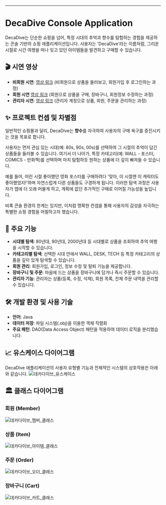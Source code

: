 -----

# DecaDive Console Application

DecaDive는 단순한 쇼핑을 넘어, 특정 시대의 추억과 향수를 탐험하는 경험을 제공하는 콘솔 기반의 쇼핑 애플리케이션입니다. 사용자는 'DecaDive'라는 이름처럼, 그리운 시절로 시간 여행을 떠나 잊고 있던 아이템들을 발견하고 구매할 수 있습니다.

## 🎬 시연 영상

  * **비회원 시연**: [영상 링크](https://youtu.be/BYv7NMw5qdg) (비회원으로 상품을 둘러보고, 회원가입 후 로그인하는 과정)
  * **회원 시연** [영상 링크](https://youtu.be/Bwb5YnfAoQQ) (회원으로 상품을 구매, 장바구니, 회원정보 수정하는 과정)
  * **관리자 시연**: [영상 링크](https://youtu.be/mCZHnqYGMlI) (관리자 계정으로 상품, 회원, 주문을 관리하는 과정)

## ✨ 프로젝트 컨셉 및 차별점

일반적인 쇼핑몰과 달리, DecaDive는 **향수**를 자극하여 사용자의 구매 욕구를 증진시키는 것을 목표로 합니다.

사용자는 먼저 관심 있는 시대(예: 80s, 90s, 00s)를 선택하여 그 시절의 추억이 담긴 상품들을 둘러볼 수 있습니다. 여기서 더 나아가, 특정 카테고리(예: WALL - 포스터, COMICS - 만화책)를 선택하며 마치 탐험하듯 원하는 상품에 더 깊이 빠져들 수 있습니다.

예를 들어, 어린 시절 좋아했던 영화 포스터를 구매하려다 '맞아, 이 시절엔 이 캐릭터도 좋아했었지\!'하며 자연스럽게 다른 상품들도 구경하게 됩니다. 이러한 탐색 과정은 사용자가 앱에 더 오래 머물게 하고, 계획에 없던 추가적인 구매로 이어질 가능성을 높입니다.

비록 콘솔 환경의 한계는 있지만, 이처럼 명확한 컨셉을 통해 사용자의 감성을 자극하는 특별한 쇼핑 경험을 어필하고자 했습니다.

## 🌟 주요 기능

  * **시대별 탐색**: 80년대, 90년대, 2000년대 등 시대별로 상품을 조회하여 추억 여행을 시작할 수 있습니다.
  * **카테고리별 탐색**: 선택한 시대 안에서 WALL, DESK, TECH 등 특정 카테고리의 상품을 깊이 있게 탐색할 수 있습니다.
  * **회원 관리**: 회원가입, 로그인, 정보 수정 및 탈퇴 기능을 제공합니다.
  * **장바구니 및 주문**: 마음에 드는 상품을 장바구니에 담거나 즉시 주문할 수 있습니다.
  * **관리자 기능**: 관리자는 상품(등록, 수정, 삭제), 회원 목록, 전체 주문 내역을 관리할 수 있습니다.

## 🛠️ 개발 환경 및 사용 기술

  * **언어**: Java
  * **데이터 저장**: 파일 시스템(.obj)을 이용한 객체 직렬화
  * **주요 패턴**: DAO(Data Access Object) 패턴을 적용하여 데이터 로직을 분리했습니다.

## 📈 유스케이스 다이어그램

DecaDive 애플리케이션의 사용자 유형별 기능과 전체적인 시스템의 상호작용은 아래와 같습니다.
![데카다이브_유스케이스](https://github.com/user-attachments/assets/c47b05d4-2e40-4d92-a530-dd72c0040a43)



## 🏛️ 클래스 다이어그램

### 회원 (Member)
![데카다이브_멤버_클래스](https://github.com/user-attachments/assets/c342c236-d6e3-448c-9a26-386753c89594)

### 상품 (Item)
![데카다이브_아이템_클래스](https://github.com/user-attachments/assets/2acc2cbc-7bdd-41d5-a6a0-357855db167c)

### 주문 (Order)
![데카다이브_오더_클래스](https://github.com/user-attachments/assets/f862c40b-51aa-4387-ac7b-3d3871b0d7e8)

### 장바구니 (Cart)
![데카다이브_카트_클래스](https://github.com/user-attachments/assets/a2e96d2b-b9a4-4db0-9aa6-597ab9de43aa)


